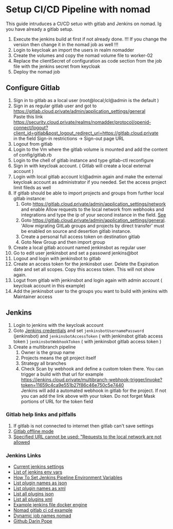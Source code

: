 # Setup CI/CD Pipeline with nomad
This guide intruduces a CI/CD setuo with gitlab and Jenkins on nomad. Ig you have already a gitlab setup.

1. Execute the jenkins build at first if not already done. !!! If you change the version then change it in the nomad job as well !!!
2. Login to keycloak an import the users in realm nomadder
3. Create the volumes and copy the nomad volume file to worker-02
4. Replace the clientSecret of configuration as code section from the job file with the jenkins secret from keycloak
4. Deploy the nomad job

## Configure Gitlab
1. Sign in to gitlab as a local user (root@local;lcl@admin is the default )
2. Sign in as regular gitlab user and got to https://gitlab.cloud.private/admin/application_settings/general \
   Paste this link https://security.cloud.private/realms/nomadder/protocol/openid-connect/logout?client_id=gitlab&post_logout_redirect_uri=https://gitlab.cloud.private \
   in the field Sign-in restrictions -> Sign-out page URL
3. Logout from gitlab
4. Login to the Vm where the gitlab volume is mounted and add the content of config/gitlab.rb 
5. Login to the chell of gitlab instance and type gitlab-ctl reconfigure
6. Sign in with keycloak account. ( Gitlab will create a local external account )
7. Login with local gitlab account lcl@admin again and make the external keycloak account as administrator if you needed. Set the access project limit fileds as well 
8. If gitlab should be able to import projects and groups from further local gitlab instance:
   1. Goto https://gitlab.cloud.private/admin/application_settings/network and enable Allow requests to the local network from webhooks and integrations and type the ip of your second instance in the field. [See](https://computingforgeeks.com/resolve-url-is-blocked-requests-to-the-local-network-are-not-allowed-gitlab-error/)
   2. Goto https://gitlab.cloud.private/admin/application_settings/general. 'Allow migrating GitLab groups and projects by direct transfer' must be enabled on source and desertion gitlab instance. 
   3. Create a personal full access token on destination  gitlab
   4. Goto New Group and then import group
9. Create a local gitlab account named jenkinsbot as regular user
10. Go to edit user jenkinsbot and set a passowrd jenkins@bot
11. Logout and login with jenkinsbot to gitlab
12. Create an access token for the jenkinsbot user. Delete the Expiration date and set all scopes. Copy this access token. This will not show again.   
13. Logut from gitlab with jenkinsbot and login again with admin account ( keycloak account in this example)
14. Add the jenkinsbot user to the groups you want to build with jenkins with Maintainer access

## Jenkins
1. Login to jenkins with the keycloak account 
2. Goto [Jenkins credentials](https://jenkins.cloud.private/manage/credentials/store/system/domain/_/) and set `jenkinsbotUsernamePassword` (jenkinsbot) and `jenkinsbotAccessToken` ( with jenkinsbot gitlab access token ) `jenkinsbotWebhookToken` ( with jenkinsbot gitlab access token )
3. Create a multibranch pipeline
   1. Owner is the group name 
   2. Projects means the git project itself
   3. Strategy all branches
   4. Check Scan by webhook and define a custom token there. You can trigger a build with that url for example https://jenkins.cloud.private/multibranch-webhook-trigger/invoke?token=11659c4ca9e551b27f86c46e750c5e7440 \
   Jenkins will add a automated webhook in gitlab for the project. If not you can add the link above with your token. Do not forget Mask portions of URL for the token field



### Gitlab help links and pitfalls
1. If gitlab is not connected to internet then gitlab can't save settings
2. [Gitlab offline mode](https://docs.gitlab.com/ee/topics/offline/quick_start_guide.html)
3. [Specified URL cannot be used: "Requests to the local network are not allowed](https://computingforgeeks.com/resolve-url-is-blocked-requests-to-the-local-network-are-not-allowed-gitlab-error/)


### Jenkins Links 
* [Current jenkins settings](https://jenkins.cloud.private/configuration-as-code/)
* [List of jenkins env vars](https://jenkins.cloud.private/env-vars.html/)
* [How To Set Jenkins Pipeline Environment Variables](https://www.lambdatest.com/blog/set-jenkins-pipeline-environment-variables-list/)
* [List plugin names as json](https://jenkins.cloud.private/pluginManager/api/json?tree=plugins[shortName])
* [List plugin names as xml]( https://jenkins.cloud.private/pluginManager/api/xml?tree=plugins[shortName])
* [List all plugins json]( https://jenkins.cloud.private/pluginManager/api/json?depth=1)
* [List all plugins xml]( https://jenkins.cloud.private/pluginManager/api/xml?depth=1)
* [Example jenkins file docker engine](https://github.com/moby/moby/blob/master/Jenkinsfile)
* [Nomad gitlab ci cd example](https://gitlab.com/internetarchive/nomad/-/blob/master/project.nomad#L118)
* [Dynamic job names nomad](https://github.com/hashicorp/nomad/issues/9522)
* [Github Darin Pope](https://github.com/darinpope)